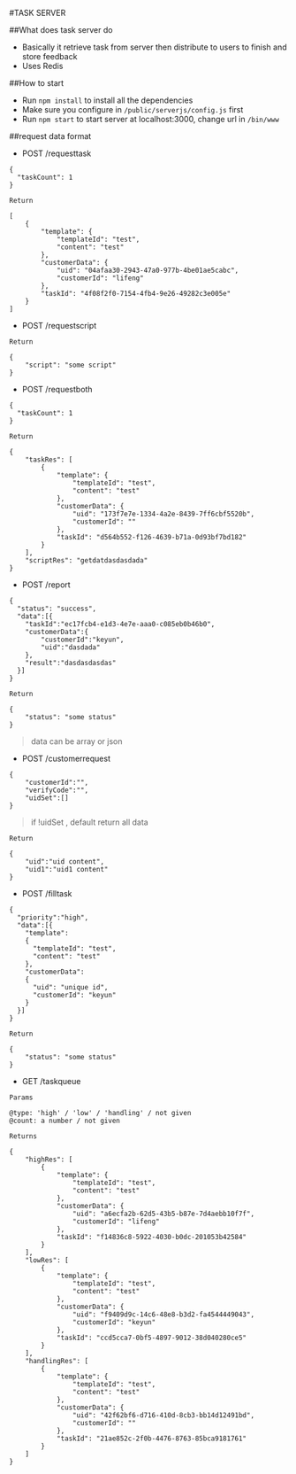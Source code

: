 #TASK SERVER

##What does task server do
* Basically it retrieve task from server then distribute to users to finish and store feedback
* Uses Redis

##How to start
* Run `npm install` to install all the dependencies
* Make sure you configure in `/public/serverjs/config.js` first
* Run `npm start` to start server at localhost:3000, change url in `/bin/www`



##request data format
* POST /requesttask

```
{
  "taskCount": 1
}
```

`Return`

```
[
    {
        "template": {
            "templateId": "test",
            "content": "test"
        },
        "customerData": {
            "uid": "04afaa30-2943-47a0-977b-4be01ae5cabc",
            "customerId": "lifeng"
        },
        "taskId": "4f08f2f0-7154-4fb4-9e26-49282c3e005e"
    }
]
```

* POST /requestscript

`Return`

```
{
    "script": "some script"
}
```

* POST /requestboth

```
{
  "taskCount": 1
}
```

`Return`

```
{
    "taskRes": [
        {
            "template": {
                "templateId": "test",
                "content": "test"
            },
            "customerData": {
                "uid": "173f7e7e-1334-4a2e-8439-7ff6cbf5520b",
                "customerId": ""
            },
            "taskId": "d564b552-f126-4639-b71a-0d93bf7bd182"
        }
    ],
    "scriptRes": "getdatdasdasdada"
}
```

* POST /report

```
{
  "status": "success",
  "data":[{
  	"taskId":"ec17fcb4-e1d3-4e7e-aaa0-c085eb0b46b0",
  	"customerData":{
  		"customerId":"keyun",
  		"uid":"dasdada"
  	},
  	"result":"dasdasdasdas"
  }]
}
```

`Return`

```
{
    "status": "some status"
}
```
> data can be array or json

* POST /customerrequest

```
{
	"customerId":"",
	"verifyCode":"",
	"uidSet":[]
}
```

> if !uidSet , default return all data

`Return`

```
{
	"uid":"uid content",
	"uid1":"uid1 content"
}
```

* POST /filltask

```
{
  "priority":"high",
  "data":[{
    "template":
    {
      "templateId": "test",
      "content": "test"
    },
    "customerData": 
    {
      "uid": "unique id",
      "customerId": "keyun"
    }
  }]
}
```

`Return`

```
{
    "status": "some status"
}
```

* GET /taskqueue

`Params`

```
@type: 'high' / 'low' / 'handling' / not given
@count: a number / not given
```

`Returns`

```
{
    "highRes": [
        {
            "template": {
                "templateId": "test",
                "content": "test"
            },
            "customerData": {
                "uid": "a6ecfa2b-62d5-43b5-b87e-7d4aebb10f7f",
                "customerId": "lifeng"
            },
            "taskId": "f14836c8-5922-4030-b0dc-201053b42584"
        }
    ],
    "lowRes": [
        {
            "template": {
                "templateId": "test",
                "content": "test"
            },
            "customerData": {
                "uid": "f9409d9c-14c6-48e8-b3d2-fa4544449043",
                "customerId": "keyun"
            },
            "taskId": "ccd5cca7-0bf5-4897-9012-38d040280ce5"
        }
    ],
    "handlingRes": [
        {
            "template": {
                "templateId": "test",
                "content": "test"
            },
            "customerData": {
                "uid": "42f62bf6-d716-410d-8cb3-bb14d12491bd",
                "customerId": ""
            },
            "taskId": "21ae852c-2f0b-4476-8763-85bca9181761"
        }
    ]
}
```
